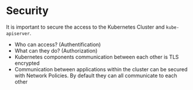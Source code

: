 # Security

It is important to secure the access to the Kubernetes Cluster and `kube-apiserver`.

* Who can access? (Authentification)
* What can they do? (Authorization)
* Kubernetes components communication between each other is TLS encrypted
* Communication between applications within the cluster can be secured with Network Policies. By default they can all communicate to each other
